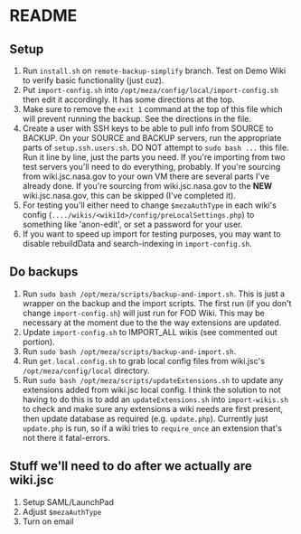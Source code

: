 README
======

Setup
-----

1. Run `install.sh` on `remote-backup-simplify` branch. Test on Demo Wiki to verify basic functionality (just cuz).
2. Put `import-config.sh` into `/opt/meza/config/local/import-config.sh` then edit it accordingly. It has some directions at the top.
  1. Make sure to remove the `exit 1` command at the top of this file which will prevent running the backup. See the directions in the file.
3. Create a user with SSH keys to be able to pull info from SOURCE to BACKUP. On your SOURCE and BACKUP servers, run the appropriate parts of `setup.ssh.users.sh`. DO NOT attempt to `sudo bash ...` this file. Run it line by line, just the parts you need. If you're importing from two test servers you'll need to do everything, probably. If you're sourcing from wiki.jsc.nasa.gov to your own VM there are several parts I've already done. If you're sourcing from wiki.jsc.nasa.gov to the **NEW** wiki.jsc.nasa.gov, this can be skipped (I've completed it).
4. For testing you'll either need to change `$mezaAuthType` in each wiki's config (`..../wikis/<wikiId>/config/preLocalSettings.php`) to something like 'anon-edit', or set a password for your user.
5. If you want to speed up import for testing purposes, you may want to disable rebuildData and search-indexing in `import-config.sh`.


Do backups
----------

1. Run `sudo bash /opt/meza/scripts/backup-and-import.sh`. This is just a wrapper on the backup and the import scripts. The first run (if you don't change `import-config.sh`) will just run for FOD Wiki. This may be necessary at the moment due to the the way extensions are updated.
2. Update `import-config.sh` to IMPORT_ALL wikis (see commented out portion).
3. Run `sudo bash /opt/meza/scripts/backup-and-import.sh`.
4. Run `get.local.config.sh` to grab local config files from wiki.jsc's `/opt/meza/config/local` directory.
5. Run `sudo bash /opt/meza/scripts/updateExtensions.sh` to update any extensions added from wiki.jsc local config. I think the solution to not having to do this is to add an `updateExtensions.sh` into `import-wikis.sh` to check and make sure any extensions a wiki needs are first present, then update database as required (e.g. `update.php`). Currently just `update.php` is run, so if a wiki tries to `require_once` an extension that's not there it fatal-errors.


Stuff we'll need to do after we actually are wiki.jsc
-----------------------------------------------------

1. Setup SAML/LaunchPad
2. Adjust `$mezaAuthType`
3. Turn on email
